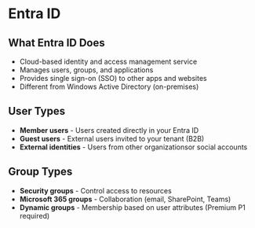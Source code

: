 # Entra ID

## What Entra ID Does

- Cloud-based identity and access management service
- Manages users, groups, and applications
- Provides single sign-on (SSO) to other apps and websites
- Different from Windows Active Directory (on-premises)

## User Types

- **Member users** - Users created directly in your Entra ID
- **Guest users** - External users invited to your tenant (B2B)
- **External identities** - Users from other organizationsor social accounts

## Group Types

- **Security groups** - Control access to resources
- **Microsoft 365 groups** - Collaboration (email, SharePoint, Teams)
- **Dynamic groups** - Membership based on user attributes (Premium P1 required)


